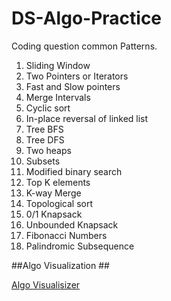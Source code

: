 # DS-Algo-Practice

Coding question common Patterns.

1. Sliding Window
2. Two Pointers or Iterators
3. Fast and Slow pointers
4. Merge Intervals
5. Cyclic sort
6. In-place reversal of linked list
7. Tree BFS
8. Tree DFS
9. Two heaps
10. Subsets
11. Modified binary search
12. Top K elements
13. K-way Merge
14. Topological sort
15. 0/1 Knapsack
16. Unbounded Knapsack
17. Fibonacci Numbers
18. Palindromic Subsequence

##Algo Visualization ##

[Algo Visualisizer](https://visualgo.net/en)



